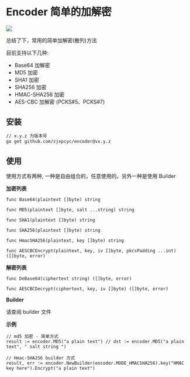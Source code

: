 # Encoder 简单的加解密

![](https://img.shields.io/badge/golang-v0.0.2-blue.svg)

总结了下，常用的简单加解密(散列)方法


目前支持以下几种:

* Base64 加解密
* MD5 加密
* SHA1 加密
* SHA256 加密
* HMAC-SHA256 加密
* AES-CBC 加解密 (PCKS#5、PCKS#7)

## 安装
```bash
// x.y.z 为版本号
go get github.com/zjxpcyc/encoder@vx.y.z
```

## 使用
使用方式有两种, 一种是自由组合的，任意使用的。另外一种是使用 Builder

**加密列表**
```golang
func Base64(plaintext []byte) string

func MD5(plaintext []byte, salt ...string) string

func SHA1(plaintext []byte) string

func SHA256(plaintext []byte) string

func HmacSHA256(plaintext, key []byte) string

func AESCBCEncrypt(plaintext, key, iv []byte, pkcsPadding ...int) ([]byte, error)
```

**解密列表**
```golang
func DeBase64(ciphertext string) ([]byte, error)

func AESCBCDecrypt(ciphertext, key, iv []byte) ([]byte, error)
```

**Builder**

请查阅 builder 文件


**示例**
```golang
// md5 加密 - 简单方式
result := encoder.MD5("a plain text") // dst := encoder.MD5("a plain text", " salt string ")

// Hmac-SHA256 builder 方式
result, err := encoder.NewBuilder(encoder.MODE_HMACSHA256).key("HMAC key here").Encrypt("a plain text")
```

